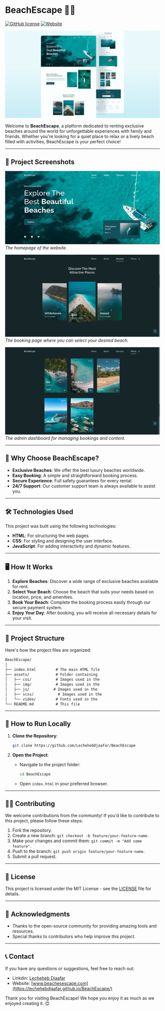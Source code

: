 # BeachEscape 🌊✨

[![GitHub license](https://img.shields.io/badge/license-MIT-blue.svg)](https://github.com/yourusername/beaches-rental/blob/main/LICENSE) [![Website](https://img.shields.io/website?up_message=online&url=https%3A%2F%2Fwww.beachesescape.com)](https://www.beachesescape.com)

![Preview](assets/img/preview.png)

Welcome to **BeachEscape**, a platform dedicated to renting exclusive beaches around the world for unforgettable experiences with family and friends. Whether you're looking for a quiet place to relax or a lively beach filled with activities, BeachEscape is your perfect choice!

---

## 📸 Project Screenshots

![Homepage](assets/img/img1.png)
*The homepage of the website.*

![Booking](assets/img/img2.png)
*The booking page where you can select your desired beach.*

![Dashboard](assets/img/img3.png)
*The admin dashboard for managing bookings and content.*

---

## 🚀 Why Choose BeachEscape?

- **Exclusive Beaches**: We offer the best luxury beaches worldwide.
- **Easy Booking**: A simple and straightforward booking process.
- **Secure Experience**: Full safety guarantees for every rental.
- **24/7 Support**: Our customer support team is always available to assist you.

---

## 🛠 Technologies Used

This project was built using the following technologies:

- **HTML**: For structuring the web pages.
- **CSS**: For styling and designing the user interface.
- **JavaScript**: For adding interactivity and dynamic features.

---

## 🖥 How It Works

1. **Explore Beaches**: Discover a wide range of exclusive beaches available for rent.
2. **Select Your Beach**: Choose the beach that suits your needs based on location, price, and amenities.
3. **Book Your Beach**: Complete the booking process easily through our secure payment system.
4. **Enjoy Your Day**: After booking, you will receive all necessary details for your visit.

---

## 📂 Project Structure

Here's how the project files are organized:

```
BeachEscape/
│
├── index.html         # The main HTML file
├── assets/            # Folder containing 
│   ├── css/           # Images used in the 
│   ├── img/           # Images used in the 
│   ├── js/           # Images used in the 
│   ├── scss/           # Images used in the 
│   └── video/         # Fonts used in the 
└── README.md          # This file
```

---

## 🚀 How to Run Locally

1. **Clone the Repository**:
   ```bash
   git clone https://github.com/LechehebDjaafar/BeachEscape
   ```

2. **Open the Project**:
   - Navigate to the project folder:
     ```bash
     cd BeachEscape
     ```
   - Open `index.html` in your preferred browser.

---

## 👨‍💻 Contributing

We welcome contributions from the community! If you'd like to contribute to this project, please follow these steps:

1. Fork the repository.
2. Create a new branch: `git checkout -b feature/your-feature-name`.
3. Make your changes and commit them: `git commit -m "Add some feature"`.
4. Push to the branch: `git push origin feature/your-feature-name`.
5. Submit a pull request.

---

## 📝 License

This project is licensed under the MIT License - see the [LICENSE](LICENSE) file for details.

---

## 🙏 Acknowledgments

- Thanks to the open-source community for providing amazing tools and resources.
- Special thanks to contributors who help improve this project.

---

## 📞 Contact

If you have any questions or suggestions, feel free to reach out:

- Linkdin: [Lecheheb Djaafar](https://www.linkedin.com/in/lecheheb-djaafar-226594348/)
- Website: [www.beachesescape.com](https://lechehebdjaafar.github.io/BeachEscape/)

Thank you for visiting BeachEscape! We hope you enjoy it as much as we enjoyed creating it. 😊
